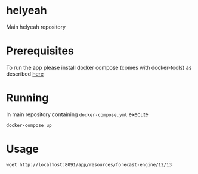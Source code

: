 helyeah
========

Main helyeah repository

# Prerequisites

To run the app please install docker compose (comes with docker-tools) as described [here](https://docs.docker.com/compose/install/)

# Running

In main repository containing `docker-compose.yml` execute

    docker-compose up


# Usage

`wget http://localhost:8091/app/resources/forecast-engine/12/13`
